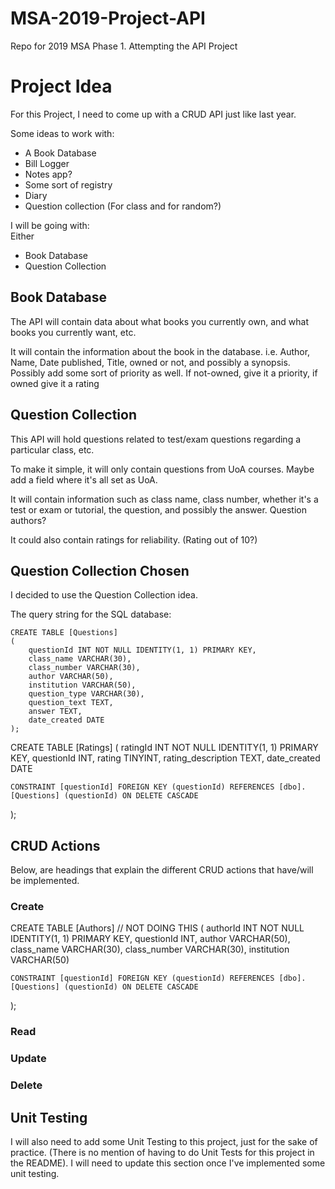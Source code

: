 # MSA-2019-Project-API
Repo for 2019 MSA Phase 1. Attempting the API Project

# Project Idea
For this Project, I need to come up with a CRUD API just like last year.

Some ideas to work with:
- A Book Database
- Bill Logger
- Notes app?
- Some sort of registry
- Diary 
- Question collection (For class and for random?)


I will be going with:  
Either  
- Book Database
- Question Collection

## Book Database

The API will contain data about what books you currently own, and what books you currently want, etc.

It will contain the information about the book in the database. 
i.e. Author, Name, Date published, Title, owned or not, and possibly a synopsis. Possibly add some sort of priority as well. If not-owned, give it a priority, if owned give it a rating

## Question Collection

This API will hold questions related to test/exam questions regarding a particular class, etc. 

To make it simple, it will only contain questions from UoA courses. Maybe add a field where it's all set as UoA.

It will contain information such as class name, class number, whether it's a test or exam or tutorial, the question, and possibly the answer. Question authors?

It could also contain ratings for reliability. (Rating out of 10?)

## Question Collection Chosen
I decided to use the Question Collection idea.

<!-- id int [primary key]
Class Name: VARCHAR
Class Number: VARCHAR/TINYINT
Institution: VARCHAR
Question Type: VARCHAR
Question: TEXT
Answer: TEXT
Author: VARCHAR
Date Created: DATE/TIMESTAMP
Rating: TINYINT -->

The query string for the SQL database:

```
CREATE TABLE [Questions]
(
	questionId INT NOT NULL IDENTITY(1, 1) PRIMARY KEY,
	class_name VARCHAR(30),
	class_number VARCHAR(30),
	author VARCHAR(50),
	institution VARCHAR(50),
	question_type VARCHAR(30),
	question_text TEXT,
	answer TEXT,
	date_created DATE
);
```

CREATE TABLE [Ratings]
(
	ratingId INT NOT NULL IDENTITY(1, 1) PRIMARY KEY,
	questionId INT,
	rating TINYINT,
	rating_description TEXT,
	date_created DATE
	
	CONSTRAINT [questionId] FOREIGN KEY (questionId) REFERENCES [dbo].[Questions] (questionId) ON DELETE CASCADE
);

## CRUD Actions

Below, are headings that explain the different CRUD actions that have/will be implemented.

### Create


CREATE TABLE [Authors] // NOT DOING THIS
(
	authorId INT NOT NULL IDENTITY(1, 1) PRIMARY KEY,
	questionId INT,
	author VARCHAR(50),
	class_name VARCHAR(30),
	class_number VARCHAR(30),
	institution VARCHAR(50)
	
	CONSTRAINT [questionId] FOREIGN KEY (questionId) REFERENCES [dbo].[Questions] (questionId) ON DELETE CASCADE
);


### Read



### Update



### Delete



## Unit Testing

I will also need to add some Unit Testing to this project, just for the sake of practice. (There is no mention of having to do Unit Tests for this project in the README).
I will need to update this section once I've implemented some unit testing.